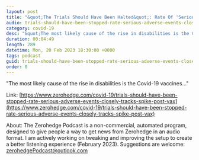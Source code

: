 ```yaml
---
layout: post
title: "&quot;The Trials Should Have Been Halted&quot;: Rate Of 'Serious Adverse Events' Closely Tracks Spike In Post-Vax Disabilities"
audio: trials-should-have-been-stopped-rate-serious-adverse-events-closely-tracks-spike-post-vax-0
category: covid-19
desc: "&quot;The most likely cause of the rise in disabilities is the Covid-19 vaccines...&quot;"
duration: 00:04:49
length: 289
datetime: Mon, 20 Feb 2023 18:30:00 +0000
tags: podcast
guid: trials-should-have-been-stopped-rate-serious-adverse-events-closely-tracks-spike-post-vax-0
order: 0
---
```

&quot;The most likely cause of the rise in disabilities is the Covid-19 vaccines...&quot;

Link: [https://www.zerohedge.com/covid-19/trials-should-have-been-stopped-rate-serious-adverse-events-closely-tracks-spike-post-vax](https://www.zerohedge.com/covid-19/trials-should-have-been-stopped-rate-serious-adverse-events-closely-tracks-spike-post-vax)

About: The Zerohedge Podcast is a non-commercial, automated program, designed to give people a way to get news from Zerohedge in an audio format.  I am actively working on tweaking and improving the setup to create a better listening experience (February 2023).  Suggestions are welcome: [zerohedgePodcast@outlook.com](mailto:zerohedgePodcast@outlook.com)